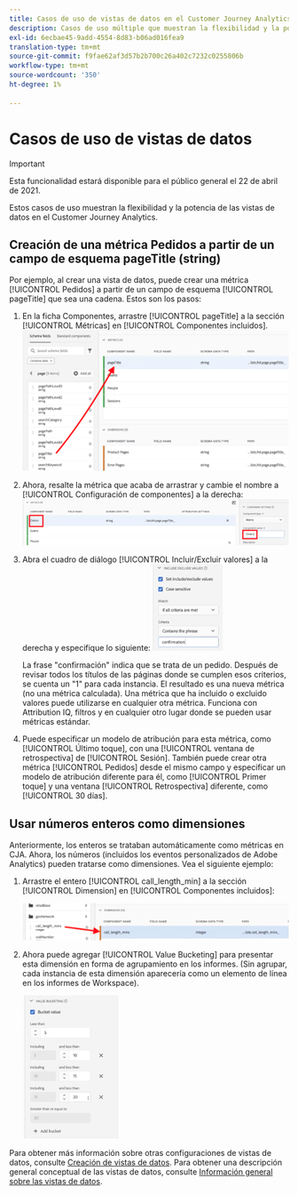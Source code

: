 ```yaml
---
title: Casos de uso de vistas de datos en el Customer Journey Analytics
description: Casos de uso múltiple que muestran la flexibilidad y la potencia de las vistas de datos en el Customer Journey Analytics
exl-id: 6ecbae45-9add-4554-8d83-b06ad016fea9
translation-type: tm+mt
source-git-commit: f9fae62af3d57b2b700c26a402c7232c0255806b
workflow-type: tm+mt
source-wordcount: '350'
ht-degree: 1%

---
```


# Casos de uso de vistas de datos

>[!IMPORTANT]
>
>Esta funcionalidad estará disponible para el público general el 22 de abril de 2021.

Estos casos de uso muestran la flexibilidad y la potencia de las vistas de datos en el Customer Journey Analytics.

## Creación de una métrica Pedidos a partir de un campo de esquema pageTitle (string)

Por ejemplo, al crear una vista de datos, puede crear una métrica [!UICONTROL Pedidos] a partir de un campo de esquema [!UICONTROL pageTitle] que sea una cadena. Estos son los pasos:

1. En la ficha Componentes, arrastre [!UICONTROL pageTitle] a la sección [!UICONTROL Métricas] en [!UICONTROL Componentes incluidos].
   ![](assets/use-case1a.png)
1. Ahora, resalte la métrica que acaba de arrastrar y cambie el nombre a [!UICONTROL Configuración de componentes] a la derecha:
   ![](assets/orders.png)
1. Abra el cuadro de diálogo [!UICONTROL Incluir/Excluir valores] a la derecha y especifique lo siguiente:
   ![](assets/orders2.png)

   La frase &quot;confirmación&quot; indica que se trata de un pedido. Después de revisar todos los títulos de las páginas donde se cumplen esos criterios, se cuenta un &quot;1&quot; para cada instancia. El resultado es una nueva métrica (no una métrica calculada). Una métrica que ha incluido o excluido valores puede utilizarse en cualquier otra métrica. Funciona con Attribution IQ, filtros y en cualquier otro lugar donde se pueden usar métricas estándar.
1. Puede especificar un modelo de atribución para esta métrica, como [!UICONTROL Último toque], con una [!UICONTROL ventana de retrospectiva] de [!UICONTROL Sesión].
También puede crear otra métrica [!UICONTROL Pedidos] desde el mismo campo y especificar un modelo de atribución diferente para él, como [!UICONTROL Primer toque] y una ventana [!UICONTROL Retrospectiva] diferente, como [!UICONTROL 30 días].

## Usar números enteros como dimensiones

Anteriormente, los enteros se trataban automáticamente como métricas en CJA. Ahora, los números (incluidos los eventos personalizados de Adobe Analytics) pueden tratarse como dimensiones. Vea el siguiente ejemplo:

1. Arrastre el entero [!UICONTROL call_length_min] a la sección [!UICONTROL Dimension] en [!UICONTROL Componentes incluidos]:

   ![](assets/integers.png)

1. Ahora puede agregar [!UICONTROL Value Bucketing] para presentar esta dimensión en forma de agrupamiento en los informes. (Sin agrupar, cada instancia de esta dimensión aparecería como un elemento de línea en los informes de Workspace).

   ![](assets/bucketing.png)

Para obtener más información sobre otras configuraciones de vistas de datos, consulte [Creación de vistas de datos](/help/data-views/create-dataview.md).
Para obtener una descripción general conceptual de las vistas de datos, consulte [Información general sobre las vistas de datos](/help/data-views/data-views.md).
